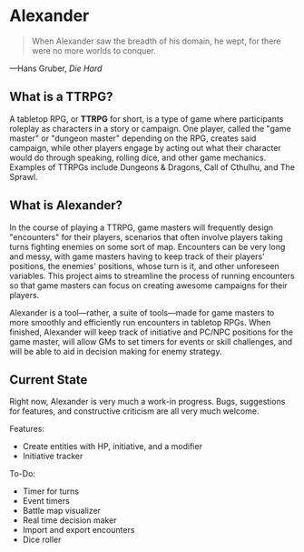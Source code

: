 # Alexander

> When Alexander saw the breadth of his domain, he wept, for there were no more worlds to conquer.

—Hans Gruber, *Die Hard*

## What is a TTRPG?

A tabletop RPG, or **TTRPG** for short, is a type of game where participants roleplay as characters in a story or campaign. One player, called the "game master" or "dungeon master" depending on the RPG, creates said campaign, while other players engage by acting out what their character would do through speaking, rolling dice, and other game mechanics. Examples of TTRPGs include Dungeons & Dragons, Call of Cthulhu, and The Sprawl.

## What is Alexander?

In the course of playing a TTRPG, game masters will frequently design "encounters" for their players, scenarios that often involve players taking turns fighting enemies on some sort of map. Encounters can be very long and messy, with game masters having to keep track of their players' positions, the enemies' positions, whose turn is it, and other unforeseen variables. This project aims to streamline the process of running encounters so that game masters can focus on creating awesome campaigns for their players.

Alexander is a tool—rather, a suite of tools—made for game masters to more smoothly and efficiently run encounters in tabletop RPGs. When finished, Alexander will keep track of initiative and PC/NPC positions for the game master, will allow GMs to set timers for events or skill challenges, and will be able to aid in decision making for enemy strategy.

## Current State

Right now, Alexander is very much a work-in progress. Bugs, suggestions for features, and constructive criticism are all very much welcome.

Features:
* Create entities with HP, initiative, and a modifier
* Initiative tracker

To-Do:
* Timer for turns
* Event timers
* Battle map visualizer
* Real time decision maker
* Import and export encounters
* Dice roller